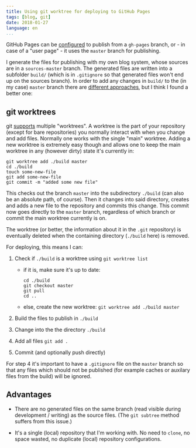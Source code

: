 ```yaml
---
title: Using git worktree for deploying to GitHub Pages
tags: [blog, git]
date: 2018-01-27
language: en
...
```


GitHub Pages can be [configured][conf-src-gh-pages] to publish from a
`gh-pages` branch, or - in case of a "user page" - it uses the
`master` branch for publishing.

I generate the files for publishing with my own blog system, whose
sources are in a `sources-master` branch.  The generated files are
written into a subfolder `build/` (which is in `.gitignore` so that
generated files won't end up on the sources branch).  In order to add
any changes in `build/` to the (in my case) `master` branch there are
[different approaches][prev-approaches], but I think I found a better
one:

## git worktrees

git [supports][worktree-man] multiple "worktrees".  A worktree is the
part of your repository (except for bare repositories) you normally
interact with when you change and add files.  Normally one works with
the single "main" worktree.  Adding a new worktree is extremely easy
though and allows one to keep the main worktree in any (however dirty)
state it's currently in:

```shell
git worktree add ./build master
cd ./build
touch some-new-file
git add some-new-file
git commit -m "added some new file"
```

This checks out the branch `master` into the subdirectory `./build`
(can also be an absolute path, of course).  Then it changes into said
directory, creates and adds a new file to the repository and commits
this change.  This commit now goes directly to the `master` branch,
regardless of which branch or commit the main worktree currently is
on.

The worktree (or better, the information about it in the `.git`
repository) is eventually deleted when the containing directory
(`./build` here) is removed.

For deploying, this means I can:

 1. Check if `./build` is a worktree using `git worktree list`
    - if it is, make sure it's up to date:

        ```shell
        cd ./build
        git checkout master
        git pull
        cd ..
        ```

     - else, create the new worktree:
       `git worktree add ./build master`

 2. Build the files to publish in `./build`
 3. Change into the the directory `./build`
 4. Add all files `git add .`
 5. Commit (and optionally push directly)

For step 4 it's important to have a `.gitignore` file on the `master`
branch so that any files which should not be published (for example
caches or auxilary files from the build) will be ignored.

## Advantages

 - There are no generated files on the same branch (read visible
   during development / writing) as the source files.  (The
   `git subtree` method suffers from this issue.)
   
 - It's a single (local) repository that I'm working with.  No need to
   `clone`, no space wasted, no duplicate (local) repository configurations.


[conf-src-gh-pages]: https://help.github.com/articles/configuring-a-publishing-source-for-github-pages/
[prev-approaches]: https://gist.github.com/cobyism/4730490
[worktree-man]: https://git-scm.com/docs/git-worktree
